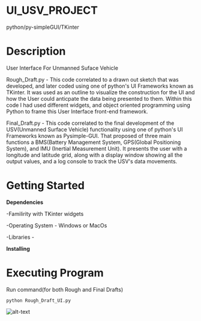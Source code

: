 # UI_USV_PROJECT
python/py-simpleGUI/TKinter

# Description
User Interface For Unmanned Suface Vehicle

Rough_Draft.py - This code correlated to a drawn out sketch that was developed, and later coded using one of python's UI Frameworks known as TKinter. It was used as an outline to visualize the construction for the UI and how the User could anticpate the data being presented to them. Within this code I had used different widgets, and object oriented programming using Python to frame this User Interface front-end framework. 

Final_Draft.py - This code correlated to the final development of the USV(Unmanned Surface Vehicle) functionality using one of python's UI Frameworks known as Pysimple-GUI. That proposed of three main functions a BMS(Battery Management System, GPS(Global Positioning System), and IMU (Inertial Measurement Unit). It presents the user with a longitude and latitude grid, along with a display window showing all the output values, and a log console to track the USV's data movements.      


# Getting Started

**Dependencies**

-Familirity with TKinter widgets

-Operating System - Windows or MacOs

-Libraries - 

**Installing**



# Executing Program

Run command(for both Rough and Final Drafts)

`python Rough_Draft_UI.py` 

![alt-text](http://g.recordit.co/s3S2XzqdHi.gif)
